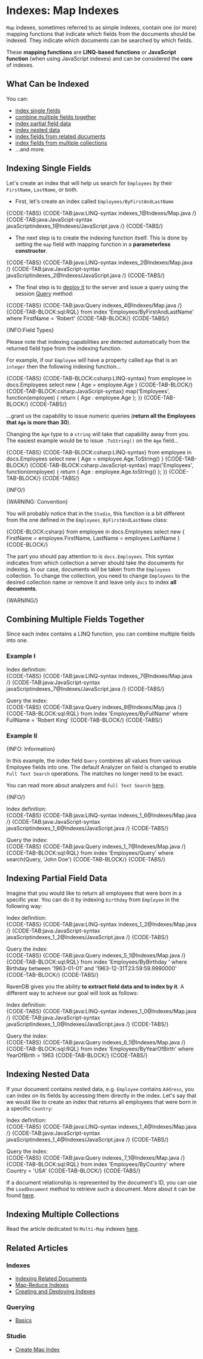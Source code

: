 # Indexes: Map Indexes

`Map` indexes, sometimes referred to as simple indexes, contain one (or more) mapping functions that indicate which fields from the documents should be indexed. They indicate which documents can be searched by which fields. 

These **mapping functions** are **LINQ-based functions** or  **JavaScript function** (when using JavaScript indexes) and can be considered the **core** of indexes.

## What Can be Indexed

You can:

- [index single fields](../indexes/map-indexes#indexing-single-fields)
- [combine multiple fields together](../indexes/map-indexes#combining-multiple-fields-together) 
- [index partial field data](../indexes/map-indexes#indexing-partial-field-data)
- [index nested data](../indexes/map-indexes#indexing-nested-data)
- [index fields from related documents](../indexes/indexing-related-documents)
- [index fields from multiple collections](../indexes/indexing-polymorphic-data#multi-map-indexes)
- ...and more. 

## Indexing Single Fields

Let's create an index that will help us search for `Employees` by their `FirstName`, `LastName`, or both.

- First, let's create an index called `Employees/ByFirstAndLastName`

{CODE-TABS}
{CODE-TAB:java:LINQ-syntax indexes_1@Indexes/Map.java /}
{CODE-TAB:java:JavaScipt-syntax javaScriptindexes_1@Indexes/JavaScript.java /}
{CODE-TABS/}

- The next step is to create the indexing function itself. This is done by setting the `map` field with mapping function in a **parameterless constructor**.

{CODE-TABS}
{CODE-TAB:java:LINQ-syntax indexes_2@Indexes/Map.java /}
{CODE-TAB:java:JavaScript-syntax javaScriptindexes_2@Indexes/JavaScript.java /}
{CODE-TABS/}

- The final step is to [deploy it](../indexes/creating-and-deploying) to the server and issue a query using the session [Query](../indexes/querying/query-index) method:

{CODE-TABS}
{CODE-TAB:java:Query indexes_4@Indexes/Map.java /}
{CODE-TAB-BLOCK:sql:RQL}
from index 'Employees/ByFirstAndLastName'
where FirstName = 'Robert'
{CODE-TAB-BLOCK/}
{CODE-TABS/}

{INFO:Field Types}

Please note that indexing capabilities are detected automatically from the returned field type from the indexing function. 

For example, if our `Employee` will have a property called `Age` that is an `integer` then the following indexing function...

{CODE-TABS}
{CODE-TAB-BLOCK:csharp:LINQ-syntax}
from employee in docs.Employees
select new
{
	Age = employee.Age
}
{CODE-TAB-BLOCK/}
{CODE-TAB-BLOCK:csharp:JavaScript-syntax}
map('Employees', function(employee)
{
    return {
        Age : employee.Age
    };
})
{CODE-TAB-BLOCK/}
{CODE-TABS/}

...grant us the capability to issue numeric queries (**return all the Employees that `Age` is more than 30**). 

Changing the `Age` type to a `string` will take that capability away from you. The easiest example would be to issue `.ToString()` on the `Age` field...

{CODE-TABS}
{CODE-TAB-BLOCK:csharp:LINQ-syntax}
from employee in docs.Employees
select new
{
	Age = employee.Age.ToString()
}
{CODE-TAB-BLOCK/}
{CODE-TAB-BLOCK:csharp:JavaScript-syntax}
map('Employees', function(employee)
{
    return {
        Age : employee.Age.toString()
    };
})
{CODE-TAB-BLOCK/}
{CODE-TABS/}

{INFO/}

{WARNING: Convention}

You will probably notice that in the `Studio`, this function is a bit different from the one defined in the `Employees_ByFirstAndLastName` class:

{CODE-BLOCK:csharp}
from employee in docs.Employees
select new
{
	FirstName = employee.FirstName,
	LastName = employee.LastName
}
{CODE-BLOCK/}

The part you should pay attention to is `docs.Employees`. This syntax indicates from which collection a server should take the documents for indexing. In our case, documents will be taken from the `Employees` collection. To change the collection, you need to change `Employees` to the desired collection name or remove it and leave only `docs` to index **all documents**.

{WARNING/}

## Combining Multiple Fields Together

Since each index contains a LINQ function, you can combine multiple fields into one.

### Example I

Index definition:  
{CODE-TABS}
{CODE-TAB:java:LINQ-syntax indexes_7@Indexes/Map.java /}
{CODE-TAB:java:JavaScript-syntax javaScriptindexes_7@Indexes/JavaScript.java /}
{CODE-TABS/}

Query the index:  
{CODE-TABS}
{CODE-TAB:java:Query indexes_8@Indexes/Map.java /}
{CODE-TAB-BLOCK:sql:RQL}
from index 'Employees/ByFullName'
where FullName = 'Robert King'
{CODE-TAB-BLOCK/}
{CODE-TABS/}

### Example II

{INFO: Information}

In this example, the index field `Query` combines all values from various Employee fields into one. The default Analyzer on field is changed to enable `Full Text Search` operations. The matches no longer need to be exact.

You can read more about analyzers and `Full Text Search` [here](../indexes/using-analyzers).

{INFO/}

Index definition:  
{CODE-TABS}
{CODE-TAB:java:LINQ-syntax indexes_1_6@Indexes/Map.java /}
{CODE-TAB:java:JavaScript-syntax javaScriptindexes_1_6@Indexes/JavaScript.java /}
{CODE-TABS/}

Query the index:  
{CODE-TABS}
{CODE-TAB:java:Query indexes_1_7@Indexes/Map.java /}
{CODE-TAB-BLOCK:sql:RQL}
from index 'Employees/Query'
where search(Query, 'John Doe')
{CODE-TAB-BLOCK/}
{CODE-TABS/}

## Indexing Partial Field Data

Imagine that you would like to return all employees that were born in a specific year. You can do it by indexing `birthday` from `Employee` in the following way:  

Index definition:  
{CODE-TABS}
{CODE-TAB:java:LINQ-syntax indexes_1_2@Indexes/Map.java /}
{CODE-TAB:java:JavaScript-syntax javaScriptindexes_1_2@Indexes/JavaScript.java /}
{CODE-TABS/}

Query the index:  
{CODE-TABS}
{CODE-TAB:java:Query indexes_5_1@Indexes/Map.java /}
{CODE-TAB-BLOCK:sql:RQL}
from index 'Employees/ByBirthday '
where Birthday between '1963-01-01' and '1963-12-31T23:59:59.9990000'
{CODE-TAB-BLOCK/}
{CODE-TABS/}

RavenDB gives you the ability **to extract field data and to index by it**. A different way to achieve our goal will look as follows:  

Index definition:  
{CODE-TABS}
{CODE-TAB:java:LINQ-syntax indexes_1_0@Indexes/Map.java /}
{CODE-TAB:java:JavaScript-syntax javaScriptindexes_1_0@Indexes/JavaScript.java /}
{CODE-TABS/}

Query the index:  
{CODE-TABS}
{CODE-TAB:java:Query indexes_6_1@Indexes/Map.java /}
{CODE-TAB-BLOCK:sql:RQL}
from index 'Employees/ByYearOfBirth'
where YearOfBirth = 1963
{CODE-TAB-BLOCK/}
{CODE-TABS/}

## Indexing Nested Data

If your document contains nested data, e.g. `Employee` contains `Address`, you can index on its fields by accessing them directly in the index. Let's say that we would like to create an index that returns all employees that were born in a specific `Country`:  

Index definition:  
{CODE-TABS}
{CODE-TAB:java:LINQ-syntax indexes_1_4@Indexes/Map.java /}
{CODE-TAB:java:JavaScript-syntax javaScriptindexes_1_4@Indexes/JavaScript.java /}
{CODE-TABS/}

Query the index:  
{CODE-TABS}
{CODE-TAB:java:Query indexes_7_1@Indexes/Map.java /}
{CODE-TAB-BLOCK:sql:RQL}
from index 'Employees/ByCountry'
where Country = 'USA'
{CODE-TAB-BLOCK/}
{CODE-TABS/}

If a document relationship is represented by the document's ID, you can use the `LoadDocument` method to retrieve such a document. More about it can be found [here](../indexes/indexing-related-documents).

## Indexing Multiple Collections

Read the article dedicated to `Multi-Map` indexes [here](../indexes/indexing-polymorphic-data#multi-map-indexes).

## Related Articles

### Indexes
- [Indexing Related Documents](../indexes/indexing-related-documents)
- [Map-Reduce Indexes](../indexes/map-reduce-indexes)
- [Creating and Deploying Indexes](../indexes/creating-and-deploying)

### Querying
- [Basics](../indexes/querying/query-index)

### Studio
- [Create Map Index](../studio/database/indexes/create-map-index)
